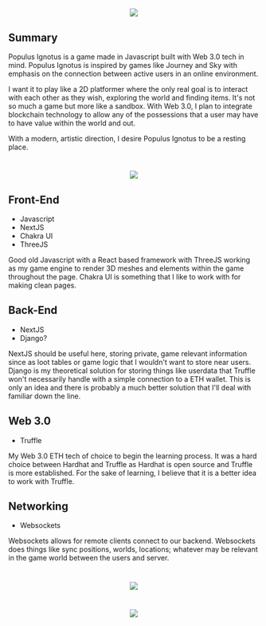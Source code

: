 <h1 align='center'> 
    <img 
        src='https://i.imgur.com/mLEvirL.png'>
    </img>
</h1>

<h2><strong>Summary</strong></h2>

<p>Populus Ignotus is a game made in Javascript built with Web 3.0 tech in mind. Populus Ignotus is inspired by games like Journey and Sky with emphasis on the connection between active users in an online environment. 

I want it to play like a 2D platformer where the only real goal is to interact with each other as they wish, exploring the world and finding items. It's not so much a game but more like a sandbox. With Web 3.0, I plan to integrate blockchain technology to allow any of the possessions that a user may have to have value within the world and out.

With a modern, artistic direction, I desire Populus Ignotus to be a resting place.</p>

<h1 align='center'> 
    <img 
        src='https://i.imgur.com/wTeGoYr.png'>
    </img>
</h1>

<h2>
    <strong>
        Front-End
    </strong>
</h2>

<ul>
  <li>Javascript</li>
  <li>NextJS</li>
  <li>Chakra UI</li>
  <li>ThreeJS</li>
</ul>

<p>Good old Javascript with a React based framework with ThreeJS working as my game engine to render 3D meshes and elements within the game throughout the page. Chakra UI is something that I like to work with for making clean pages.</p>

<h2><strong>Back-End</strong></h2>

<ul>
  <li>NextJS</li>
  <li>Django?</li>
</ul> 

<p>NextJS should be useful here, storing private, game relevant information since as loot tables or game logic that I wouldn't want to store near users. Django is my theoretical solution for storing things like userdata that Truffle won't necessarily handle with a simple connection to a ETH wallet. This is only an idea and there is probably a much better solution that I'll deal with familiar down the line.</p>

<h2><strong>Web 3.0</strong></h2>

<ul>
  <li>Truffle</li>
</ul> 

<p>My Web 3.0 ETH tech of choice to begin the learning process. It was a hard choice between Hardhat and Truffle as Hardhat is open source and Truffle is more established. For the sake of learning, I believe that it is a better idea to work with Truffle.</p>

<h2><strong>Networking</strong></h2>

<ul>
  <li>Websockets</li>
</ul> 

<p>Websockets allows for remote clients connect to our backend. Websockets does things like sync positions, worlds, locations; whatever may be relevant in the game world between the users and server.</p>

<h1 align='center'> 
    <img 
        src='https://i.imgur.com/JR2uZBg.png'>
    </img>
</h1>

<h1 align='center'> 
    <img 
        src='https://i.imgur.com/gID7Zlw.png'>
    </img>
</h1>

